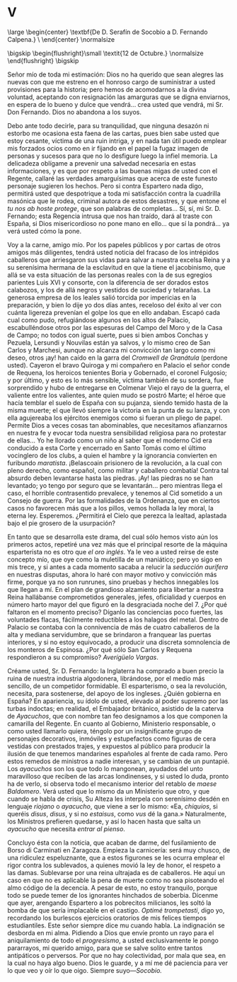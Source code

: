 # V

<!--- 
<div> 
  <span style="margin:0 auto;text-indent:0;display:block;text-align:center;font-weight:bold;font-size:larger;">
                De D. Serafín de Socobio a D. Fernando Calpena.       <br />
  </span>
</div> 
<p> </p>
-->

\large
\begin{center}
\textbf{De D. Serafín de Socobio a D. Fernando Calpena.}              \\
\end{center}
\normalsize

<!--- 
<div>
  <span style="width:100%;display:block;text-align:right;"> 
                *12 de Octubre.*                                     <br />
  </span>
</div>
<p> </p>
-->

\bigskip
\begin{flushright}\small \textit{12 de Octubre.}
\normalsize
\end{flushright}
\bigskip

Señor mío de toda mi estimación: Dios no ha querido que sean alegres las nuevas
con que me estreno en el honroso cargo de suministrar a usted provisiones para
la historia; pero hemos de acomodarnos a la divina voluntad, aceptando con
resignación las amarguras que se digna enviarnos, en espera de lo bueno y dulce
que vendrá... crea usted que vendrá, mi Sr. Don Fernando. Dios no abandona
a los suyos.

Debo ante todo decirle, para su tranquilidad, que ninguna desazón ni estorbo me
ocasiona esta faena de las cartas, pues bien sabe usted que estoy cesante,
víctima de una ruin intriga, y en nada tan útil puedo emplear mis forzados
ocios como en ir fijando en el papel la fugaz imagen de personas y sucesos para
que no lo desfigure luego la infiel memoria. La delicadeza oblígame a prevenir
una salvedad necesaria en estas informaciones, y es que por respeto a las
buenas migas de usted con el Regente, callaré las verdades amarguísimas que
acerca de este funesto personaje sugieren los hechos. Pero si contra Espartero
nada digo, permitirá usted que despotrique a toda mi satisfacción contra la
cuadrilla masónica que le rodea, criminal autora de estos desastres, y que
entone el *tu nos ab hoste protege*, que son palabras de completas... Sí, sí,
mi Sr. D. Fernando; esta Regencia intrusa que nos han traído, dará al traste
con España, si Dios misericordioso no pone mano en ello... que sí la pondrá...
ya verá usted cómo la pone.

Voy a la carne, amigo mío. Por los papeles públicos y por cartas de otros
amigos más diligentes, tendrá usted noticia del fracaso de los intrépidos
caballeros que arriesgaron sus vidas para salvar a nuestra excelsa Reina y a su
serenísima hermana de la esclavitud en que la tiene el jacobinismo, que allá se
va esta situación de las personas reales con la de sus egregios parientes Luis
XVI y consorte, con la diferencia de ser dorados estos calabozos, y los de allá
negros y vestidos de suciedad y telarañas. La generosa empresa de los leales
salió torcida por impericias en la preparación, y bien lo dije yo dos días
antes, receloso del éxito al ver con cuánta ligereza prevenían el golpe los que
en ello andaban. Escapó cada cual como pudo, refugiándose algunos en los altos
de Palacio, escabulléndose otros por las espesuras del Campo del Moro y de la
Casa de Campo; no todos con igual suerte, pues si bien ambos Conchas y Pezuela,
Lersundi y Nouvilas están ya salvos, y lo mismo creo de San Carlos y Marchesi,
aunque no alcanza mi convicción tan largo como mi deseo, otros ¡ay! han caído
en la garra del *Cromwell de Granátula* (perdone usted). Cayeron el bravo
Quiroga y mi compañero en Palacio el señor conde de Requena, los heroicos
tenientes Boria y Gobernado, el coronel Fulgosio; y por último, y esto es lo
más sensible, víctima también de su sordera, fue sorprendido y hubo de
entregarse en Colmenar Viejo el rayo de la guerra, el valiente entre los
valientes, ante quien mudo se postró Marte; el héroe que hacía temblar el suelo
de España con su pujanza, siendo temido hasta de la misma muerte; el que llevó
siempre la victoria en la punta de su lanza, y con ella agujereaba los
ejércitos enemigos como si fueran un pliego de papel. Permite Dios a veces
cosas tan abominables, que necesitamos afianzarnos en nuestra fe y evocar toda
nuestra sensibilidad religiosa para no protestar de ellas... Yo he llorado como
un niño al saber que el moderno Cid era conducido a esta Corte y encerrado en
Santo Tomás como el último vocinglero de los clubs, a quien el hambre y la
ignorancia convierten en furibundo *maratista*. ¡Belascoain prisionero de la
revolución, a la cual con pleno derecho, como español, como militar y caballero
combatía! Contra tal absurdo deben levantarse hasta las piedras. ¡Ay! las
piedras no se han levantado; yo tengo por seguro que se levantarán... pero
mientras llega el caso, el horrible contrasentido prevalece, y tenemos al Cid
sometido a un Consejo de guerra. Por las formalidades de la Ordenanza, que en
ciertos casos no favorecen más que a los pillos, vemos hollada la ley moral, la
eterna ley. Esperemos. ¿Permitirá el Cielo que perezca la lealtad, aplastada
bajo el pie grosero de la usurpación?

En tanto que se desarrolla este drama, del cual sólo hemos visto aún los
primeros actos, repetiré una vez más que el principal resorte de la máquina
esparterista no es otro que *el oro inglés*. Ya le veo a usted reírse de este
concepto mío, que oye como la muletilla de un maniático; pero yo sigo en mis
trece, y si antes a cada momento sacaba a relucir la *seducción aurífera* en
nuestras disputas, ahora lo haré con mayor motivo y convicción más firme,
porque ya no son runrunes, sino pruebas y hechos innegables los que llegan
a mí. En el plan de grandioso alzamiento para libertar a nuestra Reina
hallábanse comprometidos generales, jefes, oficialidad y cuerpos en número
harto mayor del que figuró en la desgraciada noche del 7. ¿Por qué faltaron en
el momento preciso? Díganlo las conciencias poco fuertes, las voluntades
flacas, fácilmente reductibles a los halagos del metal. Dentro de Palacio se
contaba con la connivencia de más de cuatro caballeros de la alta y mediana
servidumbre, que se brindaron a franquear las puertas interiores, y si no estoy
equivocado, a producir una discreta somnolencia de los monteros de Espinosa.
¿Por qué sólo San Carlos y Requena respondieron a su compromiso? *Averígüelo
Vargas*.

Créame usted, Sr. D. Fernando: la Inglaterra ha comprado a buen precio la ruina
de nuestra industria algodonera, librándose, por el medio más sencillo, de un
competidor formidable. El esparterismo, o sea la revolución, necesita, para
sostenerse, del apoyo de los ingleses. ¿Quién gobierna en España? En
apariencia, su ídolo de usted, elevado al poder supremo por las turbas
indoctas; en realidad, el Embajador británico, asistido de la caterva de
*Ayacuchos*, que con nombre tan feo designamos a los que componen la camarilla
del Regente. En cuanto al Gobierno, Ministerio responsable, o como usted
llamarlo quiera, téngolo por un insignificante grupo de personajes decorativos,
inmóviles y estupefactos como figuras de cera vestidas con prestados trajes,
y expuestos al público para producir la ilusión de que tenemos mandarines
españoles al frente de cada ramo. Pero estos remedos de ministros a nadie
interesan, y se cambian de un puntapié. Los *ayacuchos* son los que todo lo
mangonean, ayudados del unto maravilloso que reciben de las arcas londinenses,
y si usted lo duda, pronto ha de verlo, si observa todo el mecanismo interior
del retablo de *maese Baldomero*. Verá usted que lo mismo da un Ministerio que
otro, y que cuando se habla de crisis, Su Alteza les interpela con serenísimo
desdén en lenguaje *riojano* o *ayacucho*, que viene a ser lo mismo: «Ea,
*chiquios*, si queréis *disus*, *disus*, y si no *estaisus*, como *vus* dé la
gana.» Naturalmente, los Ministros prefieren quedarse, y así lo hacen hasta que
salta un *ayacucho* que necesita *entrar al pienso*.

Concluyo ésta con la noticia, que acaban de darme, del fusilamiento de Borso di
Carminati en Zaragoza. Empieza la carnicería: será muy chusco, de una ridiculez
espeluznante, que a estos figurones se les ocurra emplear el rigor contra los
sublevados, a quienes movió la ley de honor, el respeto a las damas. Sublevarse
por una reina ultrajada es de caballeros. He aquí un caso en que no es
aplicable la pena de muerte como no sea pisoteando el almo código de la
decencia. A pesar de esto, no estoy tranquilo, porque todo se puede temer de
los ignorantes hinchados de soberbia. Dícenme que ayer, arengando Espartero
a los pobrecitos milicianos, les soltó la bomba de que sería implacable en el
castigo. *Optimé trompetasti*, digo yo, recordando los burlescos ejercicios
oratorios de mis felices tiempos estudiantiles. Este señor siempre dice mu
cuando habla. La indignación se desborda en mi alma. Pidiendo a Dios que envíe
pronto un rayo para el aniquilamiento de todo el *progresismo*, a usted
exclusivamente le pongo pararrayos, mi querido amigo, para que se salve solito
entre tantos antipáticos o perversos. Por que no hay colectividad, por mala que
sea, en la cual no haya algo bueno. Dios le guarde, y a mí me dé paciencia para
ver lo que veo y oír lo que oigo. Siempre suyo—*Socobio.*
